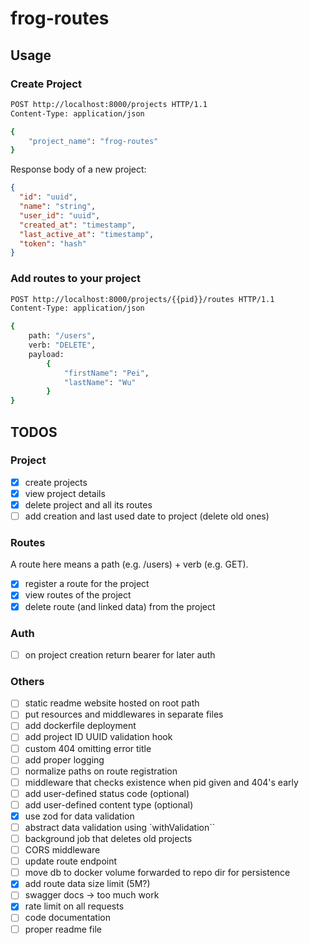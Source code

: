 # frog-routes

## Usage

### Create Project

```bash
POST http://localhost:8000/projects HTTP/1.1
Content-Type: application/json

{
    "project_name": "frog-routes"
}
```

Response body of a new project:

```json
{
  "id": "uuid",
  "name": "string",
  "user_id": "uuid",
  "created_at": "timestamp",
  "last_active_at": "timestamp",
  "token": "hash"
}
```

### Add routes to your project

```bash
POST http://localhost:8000/projects/{{pid}}/routes HTTP/1.1
Content-Type: application/json

{
    path: "/users",
    verb: "DELETE",
    payload:
        {
            "firstName": "Pei",
            "lastName": "Wu"
        }
}
```

## TODOS

### Project

- [x] create projects
- [x] view project details
- [x] delete project and all its routes
- [ ] add creation and last used date to project (delete old ones)

### Routes

A route here means a path (e.g. /users) + verb (e.g. GET).

- [x] register a route for the project
- [x] view routes of the project
- [x] delete route (and linked data) from the project

### Auth

- [ ] on project creation return bearer for later auth

### Others

- [ ] static readme website hosted on root path
- [ ] put resources and middlewares in separate files
- [ ] add dockerfile deployment
- [ ] add project ID UUID validation hook
- [ ] custom 404 omitting error title
- [ ] add proper logging
- [ ] normalize paths on route registration
- [ ] middleware that checks existence when pid given and 404's early
- [ ] add user-defined status code (optional)
- [ ] add user-defined content type (optional)
- [x] use zod for data validation
- [ ] abstract data validation using `withValidation``
- [ ] background job that deletes old projects
- [ ] CORS middleware
- [ ] update route endpoint
- [ ] move db to docker volume forwarded to repo dir for persistence
- [x] add route data size limit (5M?)
- [ ] swagger docs -> too much work
- [x] rate limit on all requests
- [ ] code documentation
- [ ] proper readme file
